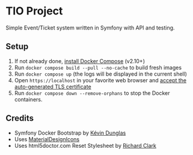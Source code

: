 # TIO Project

Simple Event/Ticket system written in Symfony with API and testing.

## Setup

1. If not already done, [install Docker Compose](https://docs.docker.com/compose/install/) (v2.10+)
2. Run `docker compose build --pull --no-cache` to build fresh images
3. Run `docker compose up` (the logs will be displayed in the current shell)
4. Open `https://localhost` in your favorite web browser and [accept the auto-generated TLS certificate](https://stackoverflow.com/a/15076602/1352334)
5. Run `docker compose down --remove-orphans` to stop the Docker containers.

## Credits
- Symfony Docker Bootstrap by [Kévin Dunglas](https://dunglas.fr)
- Uses [MaterialDesignIcons](https://materialdesignicons.com)
- Uses html5doctor.com Reset Stylesheet by [Richard Clark](http://richclarkdesign.com)
